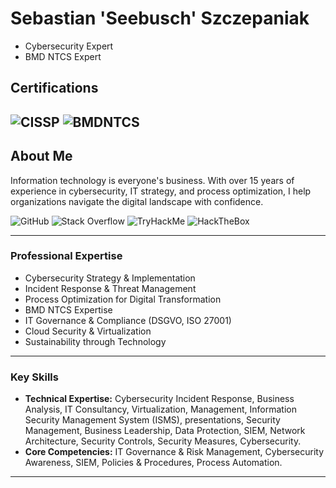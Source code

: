 # Sebastian 'Seebusch' Szczepaniak
- Cybersecurity Expert
- BMD NTCS Expert

## **Certifications**
![CISSP](https://img.shields.io/badge/CISSP-%23000000?style=flat&logo=isc2&logoColor=darkgreen)
![BMDNTCS](https://img.shields.io/badge/BMDNTCS-%23000000?style=flat&logo=bmd&logoColor=orange)
---

## **About Me**
Information technology is everyone's business. With over 15 years of experience in cybersecurity, IT strategy, and process optimization, I help organizations navigate the digital landscape with confidence.

![GitHub](https://img.shields.io/badge/GitHub-%23121011?style=flat&logo=github&logoColor=white)
![Stack Overflow](https://img.shields.io/badge/StackOverflow-%23000000?style=flat&logo=stackoverflow&logoColor=orange)
![TryHackMe](https://img.shields.io/badge/TryHackMe-%23000000?style=flat&logo=tryhackme&logoColor=crimson)
![HackTheBox](https://img.shields.io/badge/HackTheBox-%23000000?style=flat&logo=hackthebox&logoColor=lawngreen)

---

### **Professional Expertise**
- Cybersecurity Strategy & Implementation
- Incident Response & Threat Management
- Process Optimization for Digital Transformation
- BMD NTCS Expertise
- IT Governance & Compliance (DSGVO, ISO 27001)
- Cloud Security & Virtualization
- Sustainability through Technology

---

### **Key Skills**
- **Technical Expertise:** Cybersecurity Incident Response, Business Analysis, IT Consultancy, Virtualization, Management, Information Security Management System (ISMS), presentations, Security Management, Business Leadership, Data Protection, SIEM, Network Architecture, Security Controls, Security Measures, Cybersecurity.
- **Core Competencies:** IT Governance & Risk Management, Cybersecurity Awareness, SIEM, Policies & Procedures, Process Automation.

---

<!--
**Seebusch/Seebusch** is a ✨ _special_ ✨ repository because its `README.md` (this file) appears on your GitHub profile.

Here are some ideas to get you started:

- 🔭 I’m currently working on ...
- 🌱 I’m currently learning ...
- 👯 I’m looking to collaborate on ...
- 🤔 I’m looking for help with ...
- 💬 Ask me about ...
- 📫 How to reach me: ...
- 😄 Pronouns: ...
- ⚡ Fun fact: ...
-->
